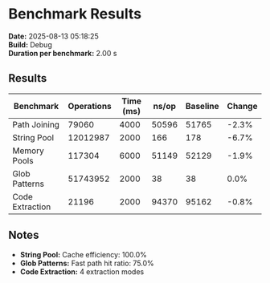 # Benchmark Results

**Date:** 2025-08-13 05:18:25  
**Build:** Debug  
**Duration per benchmark:** 2.00 s  

## Results

| Benchmark | Operations | Time (ms) | ns/op | Baseline | Change |
|-----------|------------|-----------|-------|----------|--------|
| Path Joining | 79060 | 4000 | 50596 | 51765 | -2.3% |
| String Pool | 12012987 | 2000 | 166 | 178 | -6.7% |
| Memory Pools | 117304 | 6000 | 51149 | 52129 | -1.9% |
| Glob Patterns | 51743952 | 2000 | 38 | 38 | 0.0% |
| Code Extraction | 21196 | 2000 | 94370 | 95162 | -0.8% |

## Notes

- **String Pool:** Cache efficiency: 100.0%
- **Glob Patterns:** Fast path hit ratio: 75.0%
- **Code Extraction:** 4 extraction modes
